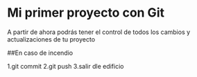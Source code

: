 # Mi primer proyecto con Git

A partir de ahora podrás tener el control de todos los cambios y actualizaciones de tu proyecto

##En caso de incendio

1.git commit
2.git push
3.salir dle edificio